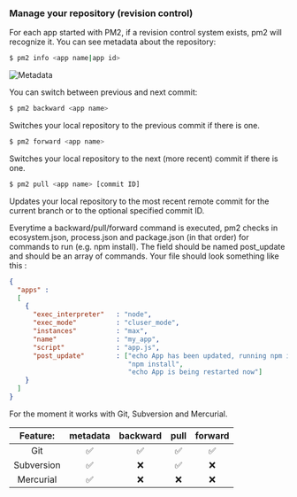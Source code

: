 ### Manage your repository (revision control)

For each app started with PM2, if a revision control system exists, pm2 will recognize it.
You can see metadata about the repository:

```bash
$ pm2 info <app name|app id>
```
![Metadata](https://github.com/unitech/pm2/raw/development/pres/pm2-versioning-metadata.png)


You can switch between previous and next commit:

```bash
$ pm2 backward <app name>
```
Switches your local repository to the previous commit if there is one.



```bash
$ pm2 forward <app name>
```
Switches your local repository to the next (more recent) commit if there is one.



```bash
$ pm2 pull <app name> [commit ID]
```
Updates your local repository to the most recent remote commit for the current branch
or to the optional specified commit ID.




Everytime a backward/pull/forward command is executed, pm2 checks in ecosystem.json, process.json and package.json (in that order) for commands to run (e.g. npm install).
The field should be named post_update and should be an array of commands.
Your file should look something like this :

```json
{
  "apps" :
  [
    {
      "exec_interpreter"   : "node",
      "exec_mode"          : "cluser_mode",
      "instances"          : "max",
      "name"               : "my_app",
      "script"             : "app.js",
      "post_update"        : ["echo App has been updated, running npm install...",
                              "npm install",
                              "echo App is being restarted now"]
    }
  ]
}

```



For the moment it works with Git, Subversion and Mercurial.

| Feature: | metadata | backward | pull | forward |
|:--------:|:--------:|:--------:|:----:|:-------:|
| Git | :white_check_mark: | :white_check_mark: | :white_check_mark: | :white_check_mark: |
| Subversion | :white_check_mark: | :x: | :white_check_mark: | :x: |
| Mercurial | :white_check_mark: | :x: | :x: | :x: |
